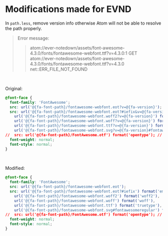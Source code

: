 # Modifications made for EVND

In `path.less`, remove version info otherwise Atom will not be able to resolve the path properly.


> Error message:   
>> atom://ever-notedown/assets/font-awesome-4.3.0/fonts/fontawesome-webfont.ttf?v=4.3.0:1 GET atom://ever-notedown/assets/font-awesome-4.3.0/fonts/fontawesome-webfont.ttf?v=4.3.0 net::ERR_FILE_NOT_FOUND
>   

&nbsp;

Original:
```css
@font-face {
  font-family: 'FontAwesome';
  src: url('@{fa-font-path}/fontawesome-webfont.eot?v=@{fa-version}');
  src: url('@{fa-font-path}/fontawesome-webfont.eot?#iefix&v=@{fa-version}') format('embedded-opentype'),
    url('@{fa-font-path}/fontawesome-webfont.woff2?v=@{fa-version}') format('woff2'),
    url('@{fa-font-path}/fontawesome-webfont.woff?v=@{fa-version}') format('woff'),
    url('@{fa-font-path}/fontawesome-webfont.ttf?v=@{fa-version}') format('truetype'),
    url('@{fa-font-path}/fontawesome-webfont.svg?v=@{fa-version}#fontawesomeregular') format('svg');
//  src: url('@{fa-font-path}/FontAwesome.otf') format('opentype'); // used when developing fonts
  font-weight: normal;
  font-style: normal;
}
```


&nbsp;

Modified:
```css
@font-face {
  font-family: 'FontAwesome';
  src: url('@{fa-font-path}/fontawesome-webfont.eot');
  src: url('@{fa-font-path}/fontawesome-webfont.eot?#iefix') format('embedded-opentype'),
    url('@{fa-font-path}/fontawesome-webfont.woff2') format('woff2'),
    url('@{fa-font-path}/fontawesome-webfont.woff') format('woff'),
    url('@{fa-font-path}/fontawesome-webfont.ttf') format('truetype'),
    url('@{fa-font-path}/fontawesome-webfont.svg#fontawesomeregular') format('svg');
//  src: url('@{fa-font-path}/FontAwesome.otf') format('opentype'); // used when developing fonts
  font-weight: normal;
  font-style: normal;
}
```

